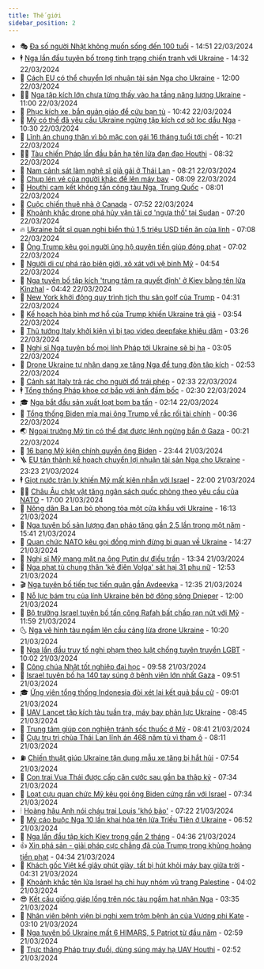 ```yaml
---
title: Thế giới
sidebar_position: 2
---
```


<!-- vnexpress-the-gioi:START -->
- 🎭 [Đa số người Nhật không muốn sống đến 100 tuổi](https://vnexpress.net/da-so-nguoi-nhat-khong-muon-song-den-100-tuoi-4725520.html) - 14:51 22/03/2024
- 🕴 [Nga lần đầu tuyên bố trong tình trạng chiến tranh với Ukraine](https://vnexpress.net/nga-lan-dau-tuyen-bo-trong-tinh-trang-chien-tranh-voi-ukraine-4725612.html) - 14:32 22/03/2024
- 🤭 [Cách EU có thể chuyển lợi nhuận tài sản Nga cho Ukraine](https://vnexpress.net/cach-eu-co-the-chuyen-loi-nhuan-tai-san-nga-cho-ukraine-4725285.html) - 12:00 22/03/2024
- 🧑‍💻 [Nga tập kích lớn chưa từng thấy vào hạ tầng năng lượng Ukraine](https://vnexpress.net/nga-tap-kich-lon-chua-tung-thay-vao-ha-tang-nang-luong-ukraine-4725584.html) - 11:00 22/03/2024
- 🦏 [Phục kích xe, bắn quản giáo để cứu bạn tù](https://vnexpress.net/phuc-kich-xe-ban-quan-giao-de-cuu-ban-tu-4725573.html) - 10:42 22/03/2024
- 🦒 [Mỹ có thể đã yêu cầu Ukraine ngừng tập kích cơ sở lọc dầu Nga](https://vnexpress.net/my-co-the-da-yeu-cau-ukraine-ngung-tap-kich-co-so-loc-dau-nga-4725566.html) - 10:30 22/03/2024
- 🌈 [Lĩnh án chung thân vì bỏ mặc con gái 16 tháng tuổi tới chết](https://vnexpress.net/linh-an-chung-than-vi-bo-mac-con-gai-16-thang-tuoi-toi-chet-4725550.html) - 10:21 22/03/2024
- 🧑‍🏫 [Tàu chiến Pháp lần đầu bắn hạ tên lửa đạn đạo Houthi](https://vnexpress.net/tau-chien-phap-lan-dau-ban-ha-ten-lua-dan-dao-houthi-4725427.html) - 08:32 22/03/2024
- 🐲 [Nam cảnh sát làm nghệ sĩ giả gái ở Thái Lan](https://vnexpress.net/nam-canh-sat-lam-nghe-si-gia-gai-o-thai-lan-4725366.html) - 08:21 22/03/2024
- 🦒 [Chụp lén vé của người khác để lên máy bay](https://vnexpress.net/chup-len-ve-cua-nguoi-khac-de-len-may-bay-4725345.html) - 08:09 22/03/2024
- 🐻 [Houthi cam kết không tấn công tàu Nga, Trung Quốc](https://vnexpress.net/houthi-cam-ket-khong-tan-cong-tau-nga-trung-quoc-4725314.html) - 08:01 22/03/2024
- 🚀 [Cuộc chiến thuê nhà ở Canada](https://vnexpress.net/cuoc-chien-thue-nha-o-canada-4725010.html) - 07:52 22/03/2024
- 🥰 [Khoảnh khắc drone phá hủy vận tải cơ &#39;ngựa thồ&#39; tại Sudan](https://vnexpress.net/khoanh-khac-drone-pha-huy-van-tai-co-ngua-tho-tai-sudan-4725281.html) - 07:20 22/03/2024
- 🔥 [Ukraine bắt sĩ quan nghi biển thủ 1,5 triệu USD tiền ăn của lính](https://vnexpress.net/ukraine-bat-si-quan-nghi-bien-thu-1-5-trieu-usd-tien-an-cua-linh-4725354.html) - 07:08 22/03/2024
- 🥳 [Ông Trump kêu gọi người ủng hộ quyên tiền giúp đóng phạt](https://vnexpress.net/ong-trump-keu-goi-nguoi-ung-ho-quyen-tien-giup-dong-phat-4725336.html) - 07:02 22/03/2024
- 💼 [Người di cư phá rào biên giới, xô xát với vệ binh Mỹ](https://vnexpress.net/nguoi-di-cu-pha-rao-bien-gioi-xo-xat-voi-ve-binh-my-4725269.html) - 04:54 22/03/2024
- 🤡 [Nga tuyên bố tập kích &#39;trung tâm ra quyết định&#39; ở Kiev bằng tên lửa Kinzhal](https://vnexpress.net/nga-tuyen-bo-tap-kich-trung-tam-ra-quyet-dinh-o-kiev-bang-ten-lua-kinzhal-4725266.html) - 04:42 22/03/2024
- 🌁 [New York khởi động quy trình tịch thu sân golf của Trump](https://vnexpress.net/new-york-khoi-dong-quy-trinh-tich-thu-san-golf-cua-trump-4725251.html) - 04:31 22/03/2024
- 🤩 [Kế hoạch hòa bình mơ hồ của Trump khiến Ukraine trả giá](https://vnexpress.net/ke-hoach-hoa-binh-mo-ho-cua-trump-khien-ukraine-tra-gia-4725052.html) - 03:54 22/03/2024
- 🎉 [Thủ tướng Italy khởi kiện vì bị tạo video deepfake khiêu dâm](https://vnexpress.net/thu-tuong-italy-khoi-kien-vi-bi-tao-video-deepfake-khieu-dam-4725237.html) - 03:26 22/03/2024
- 🎉 [Nghị sĩ Nga tuyên bố mọi lính Pháp tới Ukraine sẽ bị hạ](https://vnexpress.net/nghi-si-nga-tuyen-bo-moi-linh-phap-toi-ukraine-se-bi-ha-4725122.html) - 03:05 22/03/2024
- 🌁 [Drone Ukraine tự nhận dạng xe tăng Nga để tung đòn tập kích](https://vnexpress.net/drone-ukraine-tu-nhan-dang-xe-tang-nga-de-tung-don-tap-kich-4725235.html) - 02:53 22/03/2024
- 🌊 [Cảnh sát Italy trả rác cho người đổ trái phép](https://vnexpress.net/canh-sat-italy-tra-rac-cho-nguoi-do-trai-phep-4725227.html) - 02:33 22/03/2024
- 🕴 [Tổng thống Pháp khoe cơ bắp với ảnh đấm bốc](https://vnexpress.net/tong-thong-phap-khoe-co-bap-voi-anh-dam-boc-4725232.html) - 02:30 22/03/2024
- 🎓 [Nga bắt đầu sản xuất loạt bom ba tấn](https://vnexpress.net/nga-bat-dau-san-xuat-loat-bom-ba-tan-4725238.html) - 02:14 22/03/2024
- 🦩 [Tổng thống Biden mỉa mai ông Trump về rắc rối tài chính](https://vnexpress.net/tong-thong-biden-mia-mai-ong-trump-ve-rac-roi-tai-chinh-4725207.html) - 00:36 22/03/2024
- 🌏 [Ngoại trưởng Mỹ tin có thể đạt được lệnh ngừng bắn ở Gaza](https://vnexpress.net/ngoai-truong-my-tin-co-the-dat-duoc-lenh-ngung-ban-o-gaza-4725205.html) - 00:21 22/03/2024
- 🌋 [16 bang Mỹ kiện chính quyền ông Biden](https://vnexpress.net/16-bang-my-kien-chinh-quyen-ong-biden-4725201.html) - 23:44 21/03/2024
- 🪜 [EU tán thành kế hoạch chuyển lợi nhuận tài sản Nga cho Ukraine](https://vnexpress.net/eu-tan-thanh-ke-hoach-chuyen-loi-nhuan-tai-san-nga-cho-ukraine-4725200.html) - 23:23 21/03/2024
- 🕴 [Giọt nước tràn ly khiến Mỹ mất kiên nhẫn với Israel](https://vnexpress.net/giot-nuoc-tran-ly-khien-my-mat-kien-nhan-voi-israel-4724984.html) - 22:00 21/03/2024
- 🧑‍🏫 [Châu Âu chật vật tăng ngân sách quốc phòng theo yêu cầu của NATO](https://vnexpress.net/chau-au-chat-vat-tang-ngan-sach-quoc-phong-theo-yeu-cau-cua-nato-4724527.html) - 17:00 21/03/2024
- 🌮 [Nông dân Ba Lan bỏ phong tỏa một cửa khẩu với Ukraine](https://vnexpress.net/nong-dan-ba-lan-bo-phong-toa-mot-cua-khau-voi-ukraine-4725172.html) - 16:13 21/03/2024
- 🚦 [Nga tuyên bố sản lượng đạn pháo tăng gần 2,5 lần trong một năm](https://vnexpress.net/nga-tuyen-bo-san-luong-dan-phao-tang-gan-2-5-lan-trong-mot-nam-4725178.html) - 15:41 21/03/2024
- 💫 [Quan chức NATO kêu gọi đồng minh đừng bi quan về Ukraine](https://vnexpress.net/quan-chuc-nato-keu-goi-dong-minh-dung-bi-quan-ve-ukraine-4725149.html) - 14:27 21/03/2024
- 🤡 [Nghị sĩ Mỹ mang mặt nạ ông Putin dự điều trần](https://vnexpress.net/nghi-si-my-mang-mat-na-ong-putin-du-dieu-tran-4725131.html) - 13:34 21/03/2024
- 🦣 [Nga phạt tù chung thân &#39;kẻ điên Volga&#39; sát hại 31 phụ nữ](https://vnexpress.net/nga-phat-tu-chung-than-ke-dien-volga-sat-hai-31-phu-nu-4725147.html) - 12:53 21/03/2024
- 🎬 [Nga tuyên bố tiếp tục tiến quân gần Avdeevka](https://vnexpress.net/nga-tuyen-bo-tiep-tuc-tien-quan-gan-avdeevka-4725136.html) - 12:35 21/03/2024
- 🎉 [Nỗ lực bám trụ của lính Ukraine bên bờ đông sông Dnieper](https://vnexpress.net/no-luc-bam-tru-cua-linh-ukraine-ben-bo-dong-song-dnieper-4725037.html) - 12:00 21/03/2024
- 🎡 [Bộ trưởng Israel tuyên bố tấn công Rafah bất chấp rạn nứt với Mỹ](https://vnexpress.net/bo-truong-israel-tuyen-bo-tan-cong-rafah-bat-chap-ran-nut-voi-my-4725133.html) - 11:59 21/03/2024
- 🌜 [Nga vẽ hình tàu ngầm lên cầu cảng lừa drone Ukraine](https://vnexpress.net/nga-ve-hinh-tau-ngam-len-cau-cang-lua-drone-ukraine-4725098.html) - 10:20 21/03/2024
- 🎡 [Nga lần đầu truy tố nghi phạm theo luật chống tuyên truyền LGBT](https://vnexpress.net/nga-lan-dau-truy-to-nghi-pham-theo-luat-chong-tuyen-truyen-lgbt-4724859.html) - 10:02 21/03/2024
- 🤗 [Công chúa Nhật tốt nghiệp đại học](https://vnexpress.net/cong-chua-nhat-tot-nghiep-dai-hoc-4725089.html) - 09:58 21/03/2024
- 🦩 [Israel tuyên bố hạ 140 tay súng ở bệnh viện lớn nhất Gaza](https://vnexpress.net/israel-tuyen-bo-ha-140-tay-sung-o-benh-vien-lon-nhat-gaza-4725094.html) - 09:51 21/03/2024
- 🎓 [Ứng viên tổng thống Indonesia đòi xét lại kết quả bầu cử](https://vnexpress.net/ung-vien-tong-thong-indonesia-doi-xet-lai-ket-qua-bau-cu-4725017.html) - 09:01 21/03/2024
- 🌁 [UAV Lancet tập kích tàu tuần tra, máy bay phản lực Ukraine](https://vnexpress.net/uav-lancet-tap-kich-tau-tuan-tra-may-bay-phan-luc-ukraine-4725016.html) - 08:45 21/03/2024
- 🤩 [Trung tâm giúp con nghiện tránh sốc thuốc ở Mỹ](https://vnexpress.net/trung-tam-giup-con-nghien-tranh-soc-thuoc-o-my-4724827.html) - 08:41 21/03/2024
- 👹 [Cựu trụ trì chùa Thái Lan lĩnh án 468 năm tù vì tham ô](https://vnexpress.net/cuu-tru-tri-chua-thai-lan-linh-an-468-nam-tu-vi-tham-o-4724979.html) - 08:11 21/03/2024
- ⛽️ [Chiến thuật giúp Ukraine tận dụng mẫu xe tăng bị hắt hủi](https://vnexpress.net/chien-thuat-giup-ukraine-tan-dung-mau-xe-tang-bi-hat-hui-4724916.html) - 07:54 21/03/2024
- 🚀 [Con trai Vua Thái được cấp căn cước sau gần ba thập kỷ](https://vnexpress.net/con-trai-vua-thai-duoc-cap-can-cuoc-sau-gan-ba-thap-ky-4724966.html) - 07:34 21/03/2024
- 🎡 [Loạt cựu quan chức Mỹ kêu gọi ông Biden cứng rắn với Israel](https://vnexpress.net/loat-cuu-quan-chuc-my-keu-goi-ong-biden-cung-ran-voi-israel-4724877.html) - 07:34 21/03/2024
- 🕯 [Hoàng hậu Anh nói cháu trai Louis &#39;khó bảo&#39;](https://vnexpress.net/hoang-hau-anh-noi-chau-trai-louis-kho-bao-4724920.html) - 07:22 21/03/2024
- 🐻 [Mỹ cáo buộc Nga 10 lần khai hỏa tên lửa Triều Tiên ở Ukraine](https://vnexpress.net/my-cao-buoc-nga-10-lan-khai-hoa-ten-lua-trieu-tien-o-ukraine-4724582.html) - 06:52 21/03/2024
- 🚦 [Nga lần đầu tập kích Kiev trong gần 2 tháng](https://vnexpress.net/nga-lan-dau-tap-kich-kiev-trong-gan-2-thang-4724888.html) - 04:36 21/03/2024
- 👍 [Xin phá sản - giải pháp cực chẳng đã của Trump trong khủng hoảng tiền phạt](https://vnexpress.net/xin-pha-san-giai-phap-cuc-chang-da-cua-trump-trong-khung-hoang-tien-phat-4724744.html) - 04:34 21/03/2024
- 🚀 [Khách gốc Việt kể giây phút giày, tất bị hút khỏi máy bay giữa trời](https://vnexpress.net/khach-goc-viet-ke-giay-phut-giay-tat-bi-hut-khoi-may-bay-giua-troi-4724804.html) - 04:31 21/03/2024
- 🌮 [Khoảnh khắc tên lửa Israel hạ chỉ huy nhóm vũ trang Palestine](https://vnexpress.net/khoanh-khac-ten-lua-israel-ha-chi-huy-nhom-vu-trang-palestine-4724860.html) - 04:02 21/03/2024
- 😎 [Kết cấu giống giáp lồng trên nóc tàu ngầm hạt nhân Nga](https://vnexpress.net/ket-cau-giong-giap-long-tren-noc-tau-ngam-hat-nhan-nga-4724785.html) - 03:35 21/03/2024
- 🐲 [Nhân viên bệnh viện bị nghi xem trộm bệnh án của Vương phi Kate](https://vnexpress.net/nhan-vien-benh-vien-bi-nghi-xem-trom-benh-an-cua-vuong-phi-kate-4724830.html) - 03:10 21/03/2024
- 💫 [Nga tuyên bố Ukraine mất 6 HIMARS, 5 Patriot từ đầu năm](https://vnexpress.net/nga-tuyen-bo-ukraine-mat-6-himars-5-patriot-tu-dau-nam-4724800.html) - 02:59 21/03/2024
- 👀 [Trực thăng Pháp truy đuổi, dùng súng máy hạ UAV Houthi](https://vnexpress.net/truc-thang-phap-truy-duoi-dung-sung-may-ha-uav-houthi-4724790.html) - 02:52 21/03/2024<!-- vnexpress-the-gioi:END -->